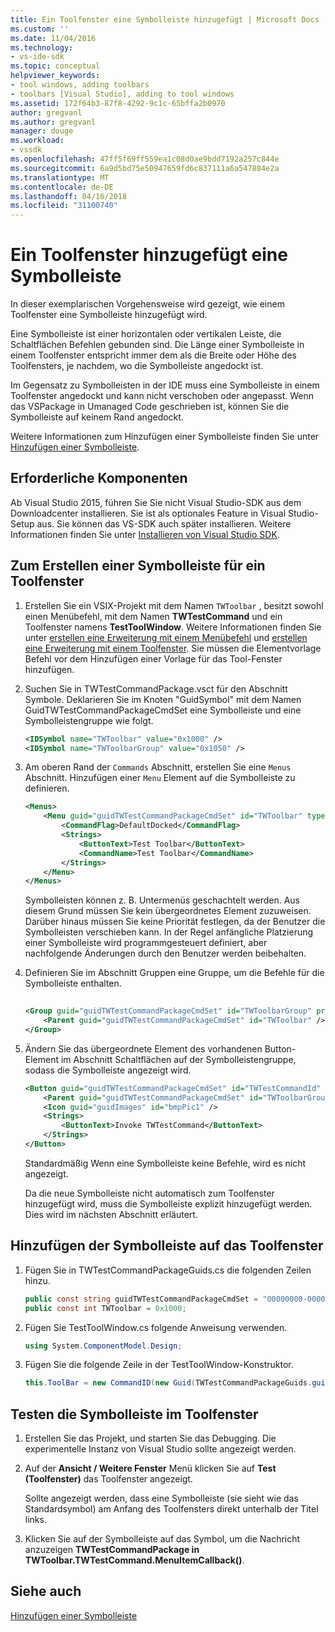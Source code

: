 ```yaml
---
title: Ein Toolfenster eine Symbolleiste hinzugefügt | Microsoft Docs
ms.custom: ''
ms.date: 11/04/2016
ms.technology:
- vs-ide-sdk
ms.topic: conceptual
helpviewer_keywords:
- tool windows, adding toolbars
- toolbars [Visual Studio], adding to tool windows
ms.assetid: 172f64b3-87f8-4292-9c1c-65bffa2b0970
author: gregvanl
ms.author: gregvanl
manager: douge
ms.workload:
- vssdk
ms.openlocfilehash: 47ff5f69ff559ea1c08d0ae9bdd7192a257c844e
ms.sourcegitcommit: 6a9d5bd75e50947659fd6c837111a6a547884e2a
ms.translationtype: MT
ms.contentlocale: de-DE
ms.lasthandoff: 04/16/2018
ms.locfileid: "31100740"
---
```

# <a name="adding-a-toolbar-to-a-tool-window"></a>Ein Toolfenster hinzugefügt eine Symbolleiste
In dieser exemplarischen Vorgehensweise wird gezeigt, wie einem Toolfenster eine Symbolleiste hinzugefügt wird.  
  
 Eine Symbolleiste ist einer horizontalen oder vertikalen Leiste, die Schaltflächen Befehlen gebunden sind. Die Länge einer Symbolleiste in einem Toolfenster entspricht immer dem als die Breite oder Höhe des Toolfensters, je nachdem, wo die Symbolleiste angedockt ist.  
  
 Im Gegensatz zu Symbolleisten in der IDE muss eine Symbolleiste in einem Toolfenster angedockt und kann nicht verschoben oder angepasst. Wenn das VSPackage in Umanaged Code geschrieben ist, können Sie die Symbolleiste auf keinem Rand angedockt.  
  
 Weitere Informationen zum Hinzufügen einer Symbolleiste finden Sie unter [Hinzufügen einer Symbolleiste](../extensibility/adding-a-toolbar.md).  
  
## <a name="prerequisites"></a>Erforderliche Komponenten  
 Ab Visual Studio 2015, führen Sie Sie nicht Visual Studio-SDK aus dem Downloadcenter installieren. Sie ist als optionales Feature in Visual Studio-Setup aus. Sie können das VS-SDK auch später installieren. Weitere Informationen finden Sie unter [Installieren von Visual Studio SDK](../extensibility/installing-the-visual-studio-sdk.md).  
  
## <a name="creating-a-toolbar-for-a-tool-window"></a>Zum Erstellen einer Symbolleiste für ein Toolfenster  
  
1.  Erstellen Sie ein VSIX-Projekt mit dem Namen `TWToolbar` , besitzt sowohl einen Menübefehl, mit dem Namen **TWTestCommand** und ein Toolfenster namens **TestToolWindow**. Weitere Informationen finden Sie unter [erstellen eine Erweiterung mit einem Menübefehl](../extensibility/creating-an-extension-with-a-menu-command.md) und [erstellen eine Erweiterung mit einem Toolfenster](../extensibility/creating-an-extension-with-a-tool-window.md). Sie müssen die Elementvorlage Befehl vor dem Hinzufügen einer Vorlage für das Tool-Fenster hinzufügen.  
  
2.  Suchen Sie in TWTestCommandPackage.vsct für den Abschnitt Symbole. Deklarieren Sie im Knoten "GuidSymbol" mit dem Namen GuidTWTestCommandPackageCmdSet eine Symbolleiste und eine Symbolleistengruppe wie folgt.  
  
    ```xml  
    <IDSymbol name="TWToolbar" value="0x1000" />  
    <IDSymbol name="TWToolbarGroup" value="0x1050" />  
    ```  
  
3.  Am oberen Rand der `Commands` Abschnitt, erstellen Sie eine `Menus` Abschnitt. Hinzufügen einer `Menu` Element auf die Symbolleiste zu definieren.  
  
    ```xml  
    <Menus>  
        <Menu guid="guidTWTestCommandPackageCmdSet" id="TWToolbar" type="ToolWindowToolbar">  
            <CommandFlag>DefaultDocked</CommandFlag>  
            <Strings>  
                <ButtonText>Test Toolbar</ButtonText>  
                <CommandName>Test Toolbar</CommandName>  
            </Strings>  
        </Menu>  
    </Menus>  
    ```  
  
     Symbolleisten können z. B. Untermenüs geschachtelt werden. Aus diesem Grund müssen Sie kein übergeordnetes Element zuzuweisen. Darüber hinaus müssen Sie keine Priorität festlegen, da der Benutzer die Symbolleisten verschieben kann. In der Regel anfängliche Platzierung einer Symbolleiste wird programmgesteuert definiert, aber nachfolgende Änderungen durch den Benutzer werden beibehalten.  
  
4.  Definieren Sie im Abschnitt Gruppen eine Gruppe, um die Befehle für die Symbolleiste enthalten.  
  
    ```xml  
  
    <Group guid="guidTWTestCommandPackageCmdSet" id="TWToolbarGroup" priority="0x0000">  
        <Parent guid="guidTWTestCommandPackageCmdSet" id="TWToolbar" />  
    </Group>  
    ```  
  
5.  Ändern Sie das übergeordnete Element des vorhandenen Button-Element im Abschnitt Schaltflächen auf der Symbolleistengruppe, sodass die Symbolleiste angezeigt wird.  
  
    ```xml  
    <Button guid="guidTWTestCommandPackageCmdSet" id="TWTestCommandId" priority="0x0100" type="Button">  
        <Parent guid="guidTWTestCommandPackageCmdSet" id="TWToolbarGroup" />  
        <Icon guid="guidImages" id="bmpPic1" />  
        <Strings>  
            <ButtonText>Invoke TWTestCommand</ButtonText>  
        </Strings>  
    </Button>  
    ```  
  
     Standardmäßig Wenn eine Symbolleiste keine Befehle, wird es nicht angezeigt.  
  
     Da die neue Symbolleiste nicht automatisch zum Toolfenster hinzugefügt wird, muss die Symbolleiste explizit hinzugefügt werden. Dies wird im nächsten Abschnitt erläutert.  
  
## <a name="adding-the-toolbar-to-the-tool-window"></a>Hinzufügen der Symbolleiste auf das Toolfenster  
  
1.  Fügen Sie in TWTestCommandPackageGuids.cs die folgenden Zeilen hinzu.  
  
    ```csharp  
    public const string guidTWTestCommandPackageCmdSet = "00000000-0000-0000-0000-0000";  // get the GUID from the .vsct file  
    public const int TWToolbar = 0x1000;  
    ```  
  
2.  Fügen Sie TestToolWindow.cs folgende Anweisung verwenden.  
  
    ```csharp  
    using System.ComponentModel.Design;  
    ```  
  
3.  Fügen Sie die folgende Zeile in der TestToolWindow-Konstruktor.  
  
    ```csharp  
    this.ToolBar = new CommandID(new Guid(TWTestCommandPackageGuids.guidTWTestCommandPackageCmdSet), TWTestCommandPackageGuids.TWToolbar);  
    ```  
  
## <a name="testing-the-toolbar-in-the-tool-window"></a>Testen die Symbolleiste im Toolfenster  
  
1.  Erstellen Sie das Projekt, und starten Sie das Debugging. Die experimentelle Instanz von Visual Studio sollte angezeigt werden.  
  
2.  Auf der **Ansicht / Weitere Fenster** Menü klicken Sie auf **Test (Toolfenster)** das Toolfenster angezeigt.  
  
     Sollte angezeigt werden, dass eine Symbolleiste (sie sieht wie das Standardsymbol) am Anfang des Toolfensters direkt unterhalb der Titel links.  
  
3.  Klicken Sie auf der Symbolleiste auf das Symbol, um die Nachricht anzuzeigen **TWTestCommandPackage in TWToolbar.TWTestCommand.MenuItemCallback()**.  
  
## <a name="see-also"></a>Siehe auch  
 [Hinzufügen einer Symbolleiste](../extensibility/adding-a-toolbar.md)